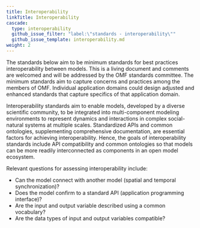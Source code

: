 ```yaml
---
title: Interoperability
linkTitle: Interoperability
cascade:
  type: interoperability
  github_issue_filter: "label:\"standards - interoperability\""
  github_issue_template: interoperability.md
weight: 2
---
```


<div class="alert alert-warning">
The standards below aim to be minimum standards for best practices interoperability between models. This is a living document and comments are welcomed and will be addressed by the OMF standards committee. The minimum standards aim to capture concerns and practices among the members of OMF. Individual application domains could design adjusted and enhanced standards that capture specifics of that application domain.
</div>


Interoperability standards aim to enable models, developed by a diverse scientific community, to be integrated into multi-component modeling environments to represent dynamics and interactions in complex social-natural systems at multiple scales. Standardized APIs and common ontologies, supplementing comprehensive documentation, are essential factors for achieving interoperability. Hence, the goals of interoperability standards include API compatibility and common ontologies so that models can be more readily interconnected as components in an open model ecosystem. 

Relevant questions for assessing interoperability include: 
- Can the model connect with another model (spatial and temporal synchronization)? 
- Does the model confirm to a standard API (application programming interface)?
- Are the input and output variable described using a common vocabulary? 
- Are the data types of input and output variables compatible?




